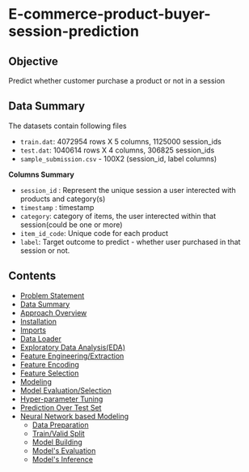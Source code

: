 # E-commerce-product-buyer-session-prediction

Objective
---
Predict whether customer purchase a product or not in a session

Data Summary
---
The datasets contain following files

- `train.dat`: 4072954 rows X 5 columns, 1125000 session_ids
- `test.dat`: 1040614 rows X 4 columns, 306825 session_ids
- `sample_submission.csv` - 100X2 (session_id, label columns)

**Columns Summary**

- `session_id` : Represent the unique session a user interected with products and category(s)
- `timestamp` : timestamp
- `category`: category of items, the user interected within that session(could be one or more)
- `item_id_code`: Unique code for each product
- `label`: Target outcome to predict - whether user purchased in that session or not.

Contents
---

- [Problem Statement](#problem-statement)
- [Data Summary](#data-summary)
- [Approach Overview](#approach-overview)
- [Installation](#installations)
- [Imports](#imports)
- [Data Loader](#data-loader)
- [Exploratory Data Analysis(EDA)](#exploratory-data-analysis(EDA))
- [Feature Engineering/Extraction](#feature-engineeringextraction)
- [Feature Encoding](#feature-encoding)
- [Feature Selection](#feature-selection)
- [Modeling](#modeling)
- [Model Evaluation/Selection](#model-evaluationselection)
- [Hyper-parameter Tuning](#models-hyper-parameter-tuning)
- [Prediction Over Test Set](#predictions-over-test-set)
- [Neural Network based Modeling](#multilayer-perceptron-model)
    - [Data Preparation](#data-preparation)
    - [Train/Valid Split](#trainvalid-split)
    - [Model Building](#model-building)
    - [Model's Evaluation](#models-evaluation)
    - [Model's Inference](#models-inference)


